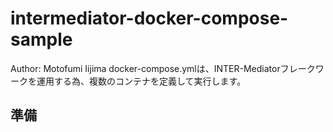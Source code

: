 # intermediator-docker-compose-sample
Author: Motofumi Iijima
docker-compose.ymlは、INTER-Mediatorフレークワークを運用する為、複数のコンテナを定義して実行します。


## 準備
